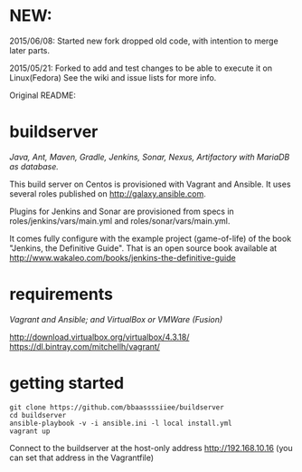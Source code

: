 
NEW:
===========
2015/06/08: Started new fork dropped old code, with intention to merge later parts.


2015/05/21:  Forked to add and test changes to be able to execute it on Linux(Fedora)
See the wiki and issue lists for more info.

Original README:


buildserver
===========
*Java, Ant, Maven, Gradle, Jenkins, Sonar, Nexus, Artifactory with MariaDB as database.*

This build server on Centos is provisioned with Vagrant and Ansible. It uses several roles published on http://galaxy.ansible.com.

Plugins for Jenkins and Sonar are provisioned from specs in roles/jenkins/vars/main.yml and roles/sonar/vars/main.yml.

It comes fully configure with the example project (game-of-life) of the book "Jenkins, the Definitive Guide".
That is an open source book available at http://www.wakaleo.com/books/jenkins-the-definitive-guide


requirements
============
*Vagrant and Ansible; and VirtualBox or VMWare (Fusion)*

http://download.virtualbox.org/virtualbox/4.3.18/
https://dl.bintray.com/mitchellh/vagrant/

getting started
===============
    git clone https://github.com/bbaassssiiee/buildserver
    cd buildserver
    ansible-playbook -v -i ansible.ini -l local install.yml 
    vagrant up

Connect to the buildserver at the host-only address http://192.168.10.16 (you can set that address in the Vagrantfile)
